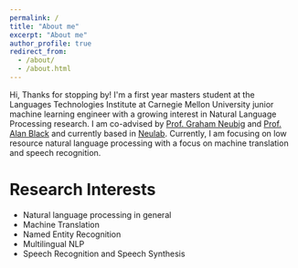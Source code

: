 ```yaml
---
permalink: /
title: "About me"
excerpt: "About me"
author_profile: true
redirect_from: 
  - /about/
  - /about.html
---
```


Hi, Thanks for stopping by! I'm a first year masters student at the Languages Technologies Institute at Carnegie Mellon University junior machine learning engineer with a growing interest in Natural Language Processing research. I am co-advised by [Prof. Graham Neubig](http://www.phontron.com/) and [Prof. Alan Black](http://www.cs.cmu.edu/~awb/) and currently based in [Neulab](https://www.cs.cmu.edu/~neulab/). Currently, I am focusing on low resource natural language processing with a focus on machine translation and speech recognition.

Research Interests
======
* Natural language processing in general
* Machine Translation
* Named Entity Recognition
* Multilingual NLP
* Speech Recognition and Speech Synthesis
